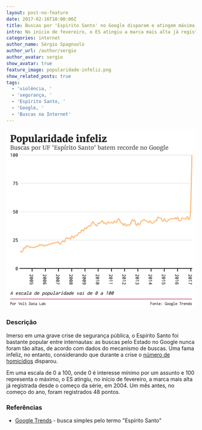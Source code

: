 ```yaml
---
layout: post-no-feature
date: 2017-02-16T10:00:00Z
title: Buscas por 'Espírito Santo' no Google disparam e atingem máxima histórica
intro: No início de fevereiro, o ES atingiu a marca mais alta já registrada desde o começo da série, em 2004
categories: internet
author_name: Sérgio Spagnuolo
author_url: /author/sergio
author_avatar: sergio
show_avatar: true
feature_image: popularidade-infeliz.png
show_related_posts: true
tags:
  - 'violência, '
  - 'segurança, '
  - 'Espírito Santo, '
  - 'Google, '
  - 'Buscas na Internet'
---
```


![Grafico buscas por ES no Google](/graf/popularidade-infeliz.png)

### Descrição

Imerso em uma grave crise de segurança pública, o Espírito Santo foi bastante popular entre internautas: as buscas pelo Estado no Google nunca foram tão altas, de acordo com dados do mecanismo de buscas. Uma fama infeliz, no entanto, considerando que durante a crise o [número de homicídios](http://www1.folha.uol.com.br/cotidiano/2017/02/1859279-com-motim-da-policia-militar-mortes-no-es-sobem-quase-quatro-vezes.shtml) disparou.

Em uma escala de 0 a 100, onde 0 é interesse mínimo por um assunto e 100 representa o máximo, o ES atingiu, no início de fevereiro, a marca mais alta já registrada desde o começo da série, em 2004. Um mês antes, no começo do ano, foram registrados 48 pontos.


### Referências

- [Google Trends](https://www.google.com/trends/) - busca simples pelo termo "Espírito Santo"
